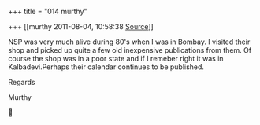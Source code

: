 +++
title = "014 murthy"

+++
[[murthy	2011-08-04, 10:58:38 [Source](https://groups.google.com/g/samskrita/c/7wAzezJqqEc)]]



NSP was very much alive during 80's when I was in Bombay. I visited their shop and picked up quite a few old inexpensive publications from them. Of course the shop was in a poor state and if I remeber right it was in Kalbadevi.Perhaps their calendar continues to be published.

Regards

Murthy



